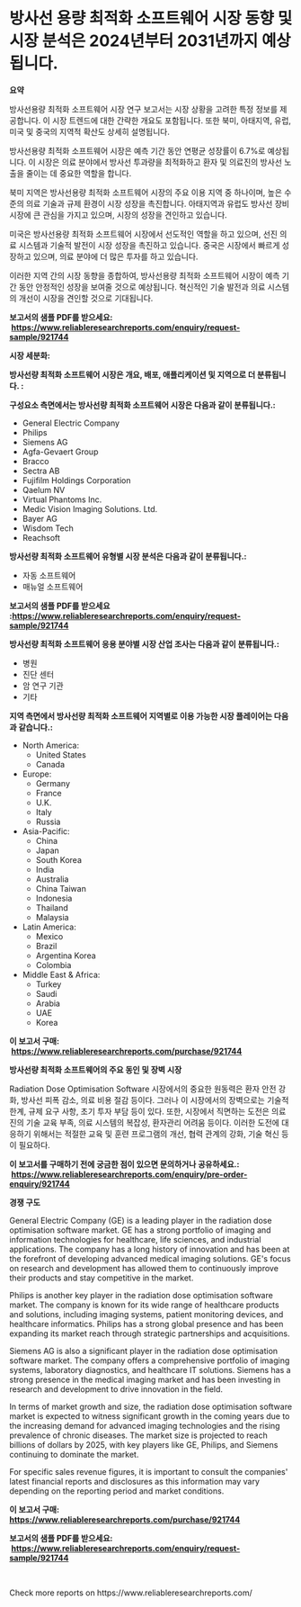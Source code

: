 <p><h1>방사선 용량 최적화 소프트웨어 시장 동향 및 시장 분석은 2024년부터 2031년까지 예상됩니다.</h1></p><p><strong>요약</strong></p>
<p><p>방사선용량 최적화 소프트웨어 시장 연구 보고서는 시장 상황을 고려한 특정 정보를 제공합니다. 이 시장 트렌드에 대한 간략한 개요도 포함됩니다. 또한 북미, 아태지역, 유럽, 미국 및 중국의 지역적 확산도 상세히 설명됩니다. </p><p>방사선용량 최적화 소프트웨어 시장은 예측 기간 동안 연평균 성장률이 6.7%로 예상됩니다. 이 시장은 의료 분야에서 방사선 투과량을 최적화하고 환자 및 의료진의 방사선 노출을 줄이는 데 중요한 역할을 합니다.</p><p>북미 지역은 방사선용량 최적화 소프트웨어 시장의 주요 이용 지역 중 하나이며, 높은 수준의 의료 기술과 규제 환경이 시장 성장을 촉진합니다. 아태지역과 유럽도 방사선 장비 시장에 큰 관심을 가지고 있으며, 시장의 성장을 견인하고 있습니다. </p><p>미국은 방사선용량 최적화 소프트웨어 시장에서 선도적인 역할을 하고 있으며, 선진 의료 시스템과 기술적 발전이 시장 성장을 촉진하고 있습니다. 중국은 시장에서 빠르게 성장하고 있으며, 의료 분야에 더 많은 투자를 하고 있습니다.</p><p>이러한 지역 간의 시장 동향을 종합하여, 방사선용량 최적화 소프트웨어 시장이 예측 기간 동안 안정적인 성장을 보여줄 것으로 예상됩니다. 혁신적인 기술 발전과 의료 시스템의 개선이 시장을 견인할 것으로 기대됩니다.</p></p>
<p><strong>보고서의 샘플 PDF를 받으세요: &nbsp;<a href="https://www.reliableresearchreports.com/enquiry/request-sample/921744">https://www.reliableresearchreports.com/enquiry/request-sample/921744</a></strong></p>
<p><strong>시장 세분화:</strong></p>
<p><strong> 방사선량 최적화 소프트웨어 시장은 개요, 배포, 애플리케이션 및 지역으로 더 분류됩니다. :</strong></p>
<p><strong>구성요소 측면에서는 방사선량 최적화 소프트웨어 시장은 다음과 같이 분류됩니다.:</strong></p>
<p><ul><li>General Electric Company</li><li>Philips</li><li>Siemens AG</li><li>Agfa-Gevaert Group</li><li>Bracco</li><li>Sectra AB</li><li>Fujifilm Holdings Corporation</li><li>Qaelum NV</li><li>Virtual Phantoms Inc.</li><li>Medic Vision Imaging Solutions. Ltd.</li><li>Bayer AG</li><li>Wisdom Tech</li><li>Reachsoft</li></ul></p>
<p><strong> 방사선량 최적화 소프트웨어 유형별 시장 분석은 다음과 같이 분류됩니다.:</strong></p>
<p><ul><li>자동 소프트웨어</li><li>매뉴얼 소프트웨어</li></ul></p>
<p><strong>보고서의 샘플 PDF를 받으세요 :<a href="https://www.reliableresearchreports.com/enquiry/request-sample/921744">https://www.reliableresearchreports.com/enquiry/request-sample/921744</a></strong></p>
<p><strong> 방사선량 최적화 소프트웨어 응용 분야별 시장 산업 조사는 다음과 같이 분류됩니다.:</strong></p>
<p><ul><li>병원</li><li>진단 센터</li><li>암 연구 기관</li><li>기타</li></ul></p>
<p><strong>지역 측면에서 방사선량 최적화 소프트웨어 지역별로 이용 가능한 시장 플레이어는 다음과 같습니다.:</strong></p>
<p><ul>
    <li>
        North America:
        <ul>
            <li>United States</li>
            <li>Canada</li>
        </ul>
    </li>
    <li>
        Europe:
        <ul>
            <li>Germany</li>
            <li>France</li>
            <li>U.K.</li>
            <li>Italy</li>
            <li>Russia</li>
        </ul>
    </li>
    <li>
        Asia-Pacific:
        <ul>
            <li>China</li>
            <li>Japan</li>
            <li>South Korea</li>
            <li>India</li>
            <li>Australia</li>
            <li>China Taiwan</li>
            <li>Indonesia</li>
            <li>Thailand</li>
            <li>Malaysia</li>
        </ul>
    </li>
    <li>
        Latin America:
        <ul>
            <li>Mexico</li>
            <li>Brazil</li>
            <li>Argentina Korea</li>
            <li>Colombia</li>
        </ul>
    </li>
    <li>
        Middle East & Africa:
        <ul>
            <li>Turkey</li>
            <li>Saudi</li>
            <li>Arabia</li>
            <li>UAE</li>
            <li>Korea</li>
        </ul>
    </li>
    </ul></p>
<p><strong>이 보고서 구매: &nbsp;<a href="https://www.reliableresearchreports.com/purchase/921744">https://www.reliableresearchreports.com/purchase/921744</a></strong></p>
<p><strong>방사선량 최적화 소프트웨어의 주요 동인 및 장벽 시장</strong></p>
<p><p>Radiation Dose Optimisation Software 시장에서의 중요한 원동력은 환자 안전 강화, 방사선 피폭 감소, 의료 비용 절감 등이다. 그러나 이 시장에서의 장벽으로는 기술적 한계, 규제 요구 사항, 초기 투자 부담 등이 있다. 또한, 시장에서 직면하는 도전은 의료진의 기술 교육 부족, 의료 시스템의 복잡성, 환자관리 어려움 등이다. 이러한 도전에 대응하기 위해서는 적절한 교육 및 훈련 프로그램의 개선, 협력 관계의 강화, 기술 혁신 등이 필요하다.</p></p>
<p><strong>이 보고서를 구매하기 전에 궁금한 점이 있으면 문의하거나 공유하세요.: &nbsp;<a href="https://www.reliableresearchreports.com/enquiry/pre-order-enquiry/921744">https://www.reliableresearchreports.com/enquiry/pre-order-enquiry/921744</a></strong></p>
<p><strong>경쟁 구도</strong></p>
<p><p>General Electric Company (GE) is a leading player in the radiation dose optimisation software market. GE has a strong portfolio of imaging and information technologies for healthcare, life sciences, and industrial applications. The company has a long history of innovation and has been at the forefront of developing advanced medical imaging solutions. GE's focus on research and development has allowed them to continuously improve their products and stay competitive in the market.</p><p>Philips is another key player in the radiation dose optimisation software market. The company is known for its wide range of healthcare products and solutions, including imaging systems, patient monitoring devices, and healthcare informatics. Philips has a strong global presence and has been expanding its market reach through strategic partnerships and acquisitions.</p><p>Siemens AG is also a significant player in the radiation dose optimisation software market. The company offers a comprehensive portfolio of imaging systems, laboratory diagnostics, and healthcare IT solutions. Siemens has a strong presence in the medical imaging market and has been investing in research and development to drive innovation in the field.</p><p>In terms of market growth and size, the radiation dose optimisation software market is expected to witness significant growth in the coming years due to the increasing demand for advanced imaging technologies and the rising prevalence of chronic diseases. The market size is projected to reach billions of dollars by 2025, with key players like GE, Philips, and Siemens continuing to dominate the market.</p><p>For specific sales revenue figures, it is important to consult the companies' latest financial reports and disclosures as this information may vary depending on the reporting period and market conditions.</p></p>
<p><strong>이 보고서 구매: &nbsp; <a href="https://www.reliableresearchreports.com/purchase/921744">https://www.reliableresearchreports.com/purchase/921744</a></strong></p>
<p><strong>보고서의 샘플 PDF를 받으세요: &nbsp;<a href="https://www.reliableresearchreports.com/enquiry/request-sample/921744">https://www.reliableresearchreports.com/enquiry/request-sample/921744</a></strong><strong></strong></p>
<p>&nbsp;</p>
<p>Check more reports on https://www.reliableresearchreports.com/</p>